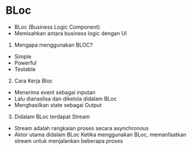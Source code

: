 # BLoc
- BLoc (Business Logic Component)
- Memisahkan antara business logic dengan UI

1. Mengapa menggunakan BLOC?
- Simple
- Powerful
- Testable

2. Cara Kerja Bloc
- Menerima event sebagai inputan
- Lalu dianaslisa dan dikelola didalam BLoc
- Menghasilkan state sebagai Output

3. Didalam BLoc terdapat Stream
- Stream adalah rangkaian proses secara asynchronous
- Aktor utama didalam BLoc
Ketika menggunakan BLoc, memanfaatkan stream untuk menjalankan beberapa proses

